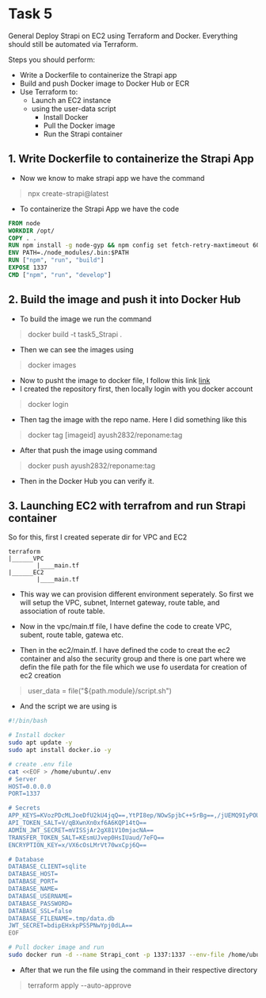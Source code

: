# Task 5
General Deploy Strapi on EC2 using Terraform and Docker.
Everything should still be automated via Terraform.

Steps you should perform:

- Write a Dockerfile to containerize the Strapi app
- Build and push Docker image to Docker Hub or ECR
- Use Terraform to:
    - Launch an EC2 instance 
    - using the user-data script
        - Install Docker
        - Pull the Docker image
        - Run the Strapi container

## 1. Write Dockerfile to containerize the Strapi App
- Now we know to make strapi app we have the command
> npx create-strapi@latest

- To containerize the Strapi App we have the code 
```dockerfile
FROM node
WORKDIR /opt/
COPY . .
RUN npm install -g node-gyp && npm config set fetch-retry-maxtimeout 600000 -g && npm install
ENV PATH=./node_modules/.bin:$PATH
RUN ["npm", "run", "build"]
EXPOSE 1337
CMD ["npm", "run", "develop"]
```
## 2. Build the image and push it into Docker Hub
- To build the image we run the command 
> docker build -t task5_Strapi .
- Then we can see the images using 
> docker images

- Now to pusht the image to docker file, I follow this link
[link](https://docs.docker.com/get-started/introduction/build-and-push-first-image/)
- I created the repository first, then locally login with you docker account
> docker login
- Then tag the image with the repo name. Here I did something like this
> docker tag [imageid] ayush2832/reponame:tag
- After that push the image using command
> docker push ayush2832/reponame:tag 
- Then in the Docker Hub you can verify it.

## 3. Launching EC2 with terrafrom and run Strapi container
So for this, first I created seperate dir for VPC and EC2
```
terraform
|______VPC
        |____main.tf
|______EC2
        |____main.tf
```
- This way we can provision different environment seperately. So first we will setup the VPC, subnet, Internet gateway, route table, and association of route table.
- Now in the vpc/main.tf file, I have define the code to create VPC, subent, route table, gatewa etc.

- Then in the ec2/main.tf. I have defined the code to creat the ec2 container and also the security group and there is one part where we defin the file path for the file which we use fo userdata for creation of ec2 creation

> user_data = file("${path.module}/script.sh")

- And the script we are using is

```sh
#!/bin/bash

# Install docker
sudo apt update -y
sudo apt install docker.io -y

# create .env file
cat <<EOF > /home/ubuntu/.env
# Server
HOST=0.0.0.0
PORT=1337

# Secrets
APP_KEYS=KVozPDcMLJoeDfU2kU4jqQ==,YtPI8ep/NOwSpjbC++5rBg==,/jUEMQ9IyPOU6vFIYiFpgQ==,4anKn39+LSQNiNNDoexJIw==
API_TOKEN_SALT=V/qBXwnXn0xf6A6KQP14tQ==
ADMIN_JWT_SECRET=mVISSjAr2gX81V10mjacNA==
TRANSFER_TOKEN_SALT=KEsmUJvep0HsIUaud/7eFQ==
ENCRYPTION_KEY=x/VX6cOsLMrVt70wxCpj6Q==

# Database
DATABASE_CLIENT=sqlite
DATABASE_HOST=
DATABASE_PORT=
DATABASE_NAME=
DATABASE_USERNAME=
DATABASE_PASSWORD=
DATABASE_SSL=false
DATABASE_FILENAME=.tmp/data.db
JWT_SECRET=bdipEHxkpPS5PNwYpj0dLA==
EOF

# Pull docker image and run 
sudo docker run -d --name Strapi_cont -p 1337:1337 --env-file /home/ubuntu/.env ayush2832/strapi:v1
```
- After that we run the file using the command  in their respective directory
> terraform apply --auto-approve


